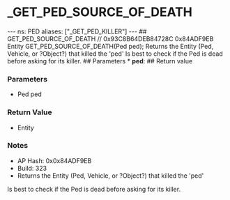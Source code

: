 # _GET_PED_SOURCE_OF_DEATH

--- ns: PED aliases: ["_GET_PED_KILLER"] --- ## GET_PED_SOURCE_OF_DEATH  // 0x93C8B64DEB84728C 0x84ADF9EB Entity GET_PED_SOURCE_OF_DEATH(Ped ped);  Returns the Entity (Ped, Vehicle, or ?Object?) that killed the 'ped' Is best to check if the Ped is dead before asking for its killer.  ## Parameters * **ped**:  ## Return value

### Parameters
* Ped ped

### Return Value
* Entity

### Notes
* AP Hash: 0x0x84ADF9EB
* Build: 323
* Returns the Entity (Ped, Vehicle, or ?Object?) that killed the 'ped'

Is best to check if the Ped is dead before asking for its killer.

